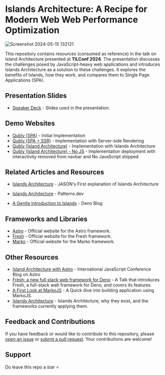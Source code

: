 # Islands Architecture: A Recipe for Modern Web Web Performance Optimization

![Screenshot 2024-05-15 132121](https://github.com/babblebey/tilconf-islands-architecture-talk/assets/25631971/976036fb-80d4-492f-ab5a-4c14d87347c1)

This repository contains resources (consumed as reference) in the talk on Island Architecture presented at **TILConf 2024**. The presentation discusses the challenges posed by JavaScript-heavy web applications and introduces Islands Architecture as a solution to these challenges. It explores the benefits of Islands, how they work, and compares them to Single Page Applications (SPA).

## Presentation Slides

- [Speaker Deck](https://speakerdeck.com/babblebey/islands-architecture-a-recipe-for-modern-web-performance-optimization) - Slides used in the presentation.

## Demo Websites

- [Qubly (SPA)](https://github.com/babblebey/qubly) - Initial Implementation
- [Qubly (SPA + SSR)](https://github.com/babblebey/qubly-ssr) - Implementation with Server-side Rendering 
- [Qubly (Island Architecture)](https://github.com/babblebey/qubly-island) - Implementation with Islands Architecture
- [Qubly (Island Architecture) - No JS](https://qubly-island-nojs.netlify.app/) - Implementation deployment with interactivity removed from navbar and No JavaScript shipped

## Related Articles and Resources

- [Islands Architecture](https://jasonformat.com/islands-architecture/) - JASON's First explanation of Islands Architecture

- [Islands Architecture](https://www.patterns.dev/vanilla/islands-architecture/) - Patterns.dev
- [A Gentle Introduction to Islands](https://deno.com/blog/intro-to-islands) - Deno Blog

## Frameworks and Libraries

- [Astro](https://astro.build/) - Official website for the Astro framework.
- [Fresh](https://fresh.deno.dev/) - Official website for the Fresh framework.
- [Marko](https://markojs.com/) - Official website for the Marko framework.

## Other Resources

- [Island Architecture with Astro](https://javascript-conference.com/blog/island-architecture-with-astro/) - International JavaScript Conference Blog on Astro
- [Fresh: a new full stack web framework for Deno](https://portal.gitnation.org/contents/fresh-a-new-full-stack-web-framework-for-deno) - A Talk that introduces Fresh, a full-stack web framework for Deno, and covers its features.
- [A First Look at MarkoJS](https://dev.to/ryansolid/a-first-look-at-markojs-3h78) - A Quick dive into building application using MarkoJS.
- [Islands Architecture](https://mainawycliffe.dev/blog/island-architecture/) - Islands Architecture, why they exist, and the frameworks currently applying them.

## Feedback and Contributions

If you have feedback or would like to contribute to this repository, please [open an issue](link-to-issues) or [submit a pull request](link-to-pulls). Your contributions are welcome!

## Support

Do leave this repo a star ⭐️
